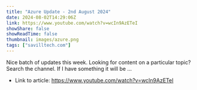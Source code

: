 ```yaml
---
title: "Azure Update - 2nd August 2024"
date: 2024-08-02T14:29:06Z
link: https://www.youtube.com/watch?v=wcIn9AzETeI
showShare: false
showReadTime: false
thumbnail: images/azure.png
tags: ["savilltech.com"]
---
```

Nice batch of updates this week. Looking for content on a particular topic? Search the channel. If I have something it will be ...

- Link to article: https://www.youtube.com/watch?v=wcIn9AzETeI